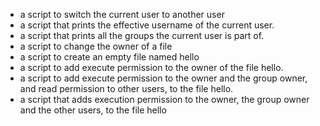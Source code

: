 - a script to switch the current user to another user
- a script that prints the effective username of the current user.
- a script that prints all the groups the current user is part of.
- a script to change the owner of a file
- a script to create an empty file named hello
- a script to add execute permission to the owner of the file hello.
- a script to add execute permission to the owner and the group owner, and read permission to other users, to the file hello.
- a script that adds execution permission to the owner, the group owner and the other users, to the file hello
